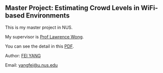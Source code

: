 ## Master Project: Estimating Crowd Levels in WiFi-based Environments

This is my master project in NUS.

My supervisor is [Prof Lawrence Wong](https://www.ece.nus.edu.sg/stfpage/elewwcl/).

You can see the detail in this [PDF](https://github.com/fainyang/EE_Project/blob/master/mse%20sys/System%20Architecture%20Design.pdf).

Author: [FEI YANG](http://feiyang233.club)

Email: yangfei@u.nus.edu
